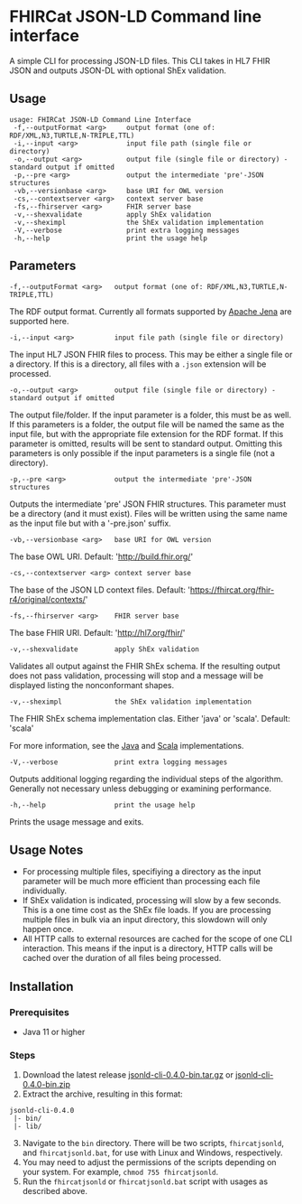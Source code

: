 # FHIRCat JSON-LD Command line interface

A simple CLI for processing JSON-LD files. This CLI takes in HL7 FHIR JSON and outputs JSON-DL with optional ShEx validation.

## Usage

```
usage: FHIRCat JSON-LD Command Line Interface
 -f,--outputFormat <arg>     output format (one of: RDF/XML,N3,TURTLE,N-TRIPLE,TTL)
 -i,--input <arg>            input file path (single file or directory)
 -o,--output <arg>           output file (single file or directory) - standard output if omitted
 -p,--pre <arg>              output the intermediate 'pre'-JSON structures
 -vb,--versionbase <arg>     base URI for OWL version
 -cs,--contextserver <arg>   context server base
 -fs,--fhirserver <arg>      FHIR server base
 -v,--shexvalidate           apply ShEx validation
 -v,--sheximpl               the ShEx validation implementation
 -V,--verbose                print extra logging messages
 -h,--help                   print the usage help
 ```

## Parameters
```-f,--outputFormat <arg>   output format (one of: RDF/XML,N3,TURTLE,N-TRIPLE,TTL)```

The RDF output format. Currently all formats supported by [Apache Jena](https://jena.apache.org/) are supported here.

```-i,--input <arg>          input file path (single file or directory)```

The input HL7 JSON FHIR files to process. This may be either a single file or a directory. If this is a directory, all files with a ```.json``` extension will be processed.

```-o,--output <arg>         output file (single file or directory) - standard output if omitted```

The output file/folder. If the input parameter is a folder, this must be as well. If this parameters is a folder, the output file will be named the same as the input file, but with the appropriate file extension for the RDF format. If this parameter is omitted, results will be sent to standard output. Omitting this parameters is only possible if the input parameters is a single file (not a directory).

```-p,--pre <arg>            output the intermediate 'pre'-JSON structures```

Outputs the intermediate 'pre' JSON FHIR structures. This parameter must be a directory (and it must exist). Files will be written using the same name as the input file but with a '-pre.json' suffix.

```-vb,--versionbase <arg>   base URI for OWL version```

The base OWL URI. Default: 'http://build.fhir.org/'

```-cs,--contextserver <arg> context server base```

The base of the JSON LD context files. Default: 'https://fhircat.org/fhir-r4/original/contexts/'

```-fs,--fhirserver <arg>    FHIR server base```

The base FHIR URI. Default: 'http://hl7.org/fhir/'

```-v,--shexvalidate         apply ShEx validation```

Validates all output against the FHIR ShEx schema. If the resulting output does not pass validation, processing will stop and a message will be displayed listing the nonconformant shapes.

```-v,--sheximpl             the ShEx validation implementation```

The FHIR ShEx schema implementation clas. Either 'java' or 'scala'. Default: 'scala'

For more information, see the [Java](https://github.com/iovka/shex-java) and [Scala](https://github.com/labra/shaclex) implementations.

```-V,--verbose              print extra logging messages```

Outputs additional logging regarding the individual steps of the algorithm. Generally not necessary unless debugging or examining performance.
 
```-h,--help                 print the usage help```

Prints the usage message and exits.

## Usage Notes
* For processing multiple files, specifiying a directory as the input parameter will be much more efficient than processing each file individually.
* If ShEx validation is indicated, processing will slow by a few seconds. This is a one time cost as the ShEx file loads. If you are processing multiple files in bulk via an input directory, this slowdown will only happen once.
* All HTTP calls to external resources are cached for the scope of one CLI interaction. This means if the input is a directory, HTTP calls will be cached over the duration of all files being processed.

## Installation
### Prerequisites
* Java 11 or higher

### Steps
1. Download the latest release [jsonld-cli-0.4.0-bin.tar.gz](https://github.com/fhircat/jsonld-cli/releases/download/v0.4.0-alpha/jsonld-cli-0.4.0-bin.tar.gz) or [jsonld-cli-0.4.0-bin.zip](https://github.com/fhircat/jsonld-cli/releases/download/v0.4.0-alpha/jsonld-cli-0.4.0-bin.zip)
2. Extract the archive, resulting in this format:
```
jsonld-cli-0.4.0
 |- bin/
 |- lib/
```
3. Navigate to the ```bin``` directory. There will be two scripts, ```fhircatjsonld```, and ```fhircatjsonld.bat```, for use with Linux and Windows, respectively.
4. You may need to adjust the permissions of the scripts depending on your system. For example, ```chmod 755 fhircatjsonld```.
5. Run the ```fhircatjsonld``` or ```fhircatjsonld.bat``` script with usages as described above.
